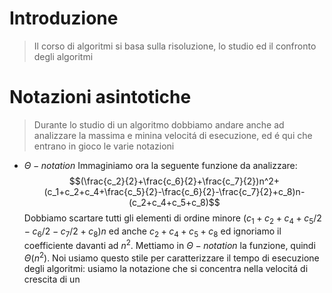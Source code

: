 # Introduzione
> Il corso di algoritmi si basa sulla risoluzione, lo studio ed il confronto degli algoritmi

# Notazioni asintotiche
> Durante lo studio di un algoritmo dobbiamo andare anche ad analizzare la massima e minina velocitá di esecuzione, ed é qui che entrano in gioco le varie notazioni
> 

- $\Theta-notation$ 
Immaginiamo ora la seguente funzione da analizzare:
$$(\frac{c_2}{2}+\frac{c_6}{2}+\frac{c_7}{2})n^2+(c_1+c_2+c_4+\frac{c_5}{2}-\frac{c_6}{2}-\frac{c_7}{2}+c_8)n-(c_2+c_4+c_5+c_8)$$
Dobbiamo scartare tutti gli elementi di ordine minore $(c_1 + c_2 + c_4 + c_5/2 - c_6/2 - c_7/2 + c_8)n$
ed anche $c_2 + c_4 +c_5 +c_8$ ed ignoriamo il coefficiente davanti ad $n^2$.
Mettiamo in $\Theta-notation$ la funzione, quindi $\Theta(n^2)$. Noi usiamo questo stile per caratterizzare il tempo di esecuzione degli algoritmi: usiamo la notazione che si concentra nella velocitá di crescita di un

